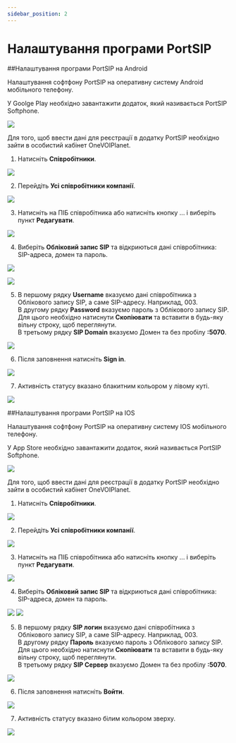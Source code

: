 ```yaml
---
sidebar_position: 2
---
```


# Налаштування програми PortSIP

##Налаштування програми PortSIP на Android

Налаштування софтфону PortSIP на оперативну систему Android мобільного телефону.

У Goolge Play необхідно завантажити додаток, який називається PortSIP Softphone. 

![](../img/sip-clients/Рисунок38.png)

Для того, щоб ввести дані для реєстрації в додатку PortSIP необхідно зайти в особистий кабінет OneVOIPlanet. 

1.	Натисніть **Співробітники**.

![](../img/sip-clients/Рисунок39.png)

2.	Перейдіть **Усі співробітники компанії**.

![](../img/sip-clients/Рисунок40.png)

3.	Натисніть на ПІБ співробітника або натисніть кнопку ... і виберіть пункт **Редагувати**.

![](../img/sip-clients/Рисунок41.png)

4.	Виберіть **Обліковий запис SIP** та відкриються дані співробітника: SIP-адреса, домен та пароль.

![](../img/sip-clients/Рисунок42.png)

![](../img/sip-clients/Рисунок43.png)

5.	В першому рядку **Username** вказуємо дані співробітника з Облікового запису SIP,  а саме SIP-адресу. Наприклад, 003. <br> В другому рядку **Password** вказуємо пароль з Облікового запису SIP. Для цього необхідно натиснути **Скопіювати** та вставити в будь-яку вільну строку, щоб переглянути. <br> В третьому рядку **SIP Domain** вказуємо Домен та без пробілу **:5070**.

![](../img/sip-clients/Рисунок44.png)

6.	Після заповнення натисніть **Sign in**.

![](../img/sip-clients/Рисунок45.png)

7.	Активність статусу вказано блакитним кольором у лівому куті.   

![](../img/sip-clients/Рисунок46.png)


##Налаштування програми PortSIP на IOS

Налаштування софтфону PortSIP на оперативну систему IOS мобільного телефону.

У App Store необхідно завантажити додаток, який називається PortSIP Softphone. 

![](../img/sip-clients/Рисунок47.png)

Для того, щоб ввести дані для реєстрації в додатку PortSIP необхідно зайти в особистий кабінет OneVOIPlanet. 

1.	Натисніть **Співробітники**.

![](../img/sip-clients/Рисунок48.png)

2.	Перейдіть **Усі співробітники компанії**.

![](../img/sip-clients/Рисунок49.png)

3.	Натисніть на ПІБ співробітника або натисніть кнопку ... і виберіть пункт **Редагувати**.

![](../img/sip-clients/Рисунок50.png)

4.	Виберіть **Обліковий запис SIP** та відкриються дані співробітника: SIP-адреса, домен та пароль.

![](../img/sip-clients/Рисунок51.png)
![](../img/sip-clients/Рисунок52.png)

5.	В першому рядку **SIP логин** вказуємо дані співробітника з Облікового запису SIP,  а саме SIP-адресу. Наприклад, 003. 
<br> В другому рядку **Пароль** вказуємо пароль з Облікового запису SIP. Для цього необхідно натиснути **Скопіювати** та вставити в будь-яку вільну строку, щоб переглянути. 
<br>В третьому рядку **SIP Сервер** вказуємо Домен та без пробілу **:5070**.

![](../img/sip-clients/Рисунок53.png)

6.	Після заповнення натисніть **Войти**.

![](../img/sip-clients/Рисунок54.png)

7. Активність статусу вказано білим кольором зверху.

![](../img/sip-clients/Рисунок55.png)
